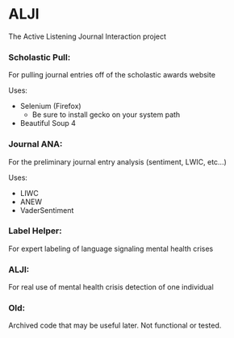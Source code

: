 # ALJI
The Active Listening Journal Interaction project

### Scholastic Pull:

For pulling journal entries off of the scholastic awards website

Uses: 
- Selenium (Firefox) 
  - Be sure to install gecko on your system path
- Beautiful Soup 4

### Journal ANA:

For the preliminary journal entry analysis (sentiment, LWIC, etc...)

Uses:
- LIWC
- ANEW
- VaderSentiment

### Label Helper:

For expert labeling of language signaling mental health crises

### ALJI:

For real use of mental health crisis detection of one individual

### Old:

Archived code that may be useful later.  Not functional or tested.  
